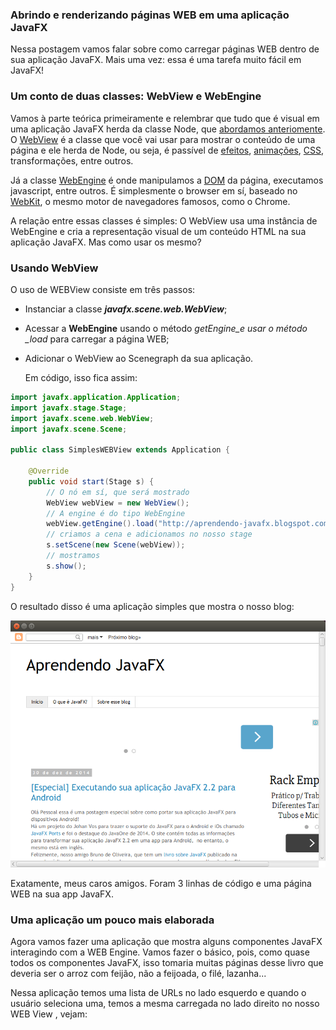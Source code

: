 ### Abrindo e renderizando páginas WEB em uma aplicação JavaFX

Nessa postagem vamos falar sobre como carregar páginas WEB dentro de sua aplicação JavaFX. Mais uma vez: essa é uma tarefa muito fácil em JavaFX!

### Um conto de duas classes: WebView e WebEngine

Vamos à parte teórica primeiramente e relembrar que tudo que é visual em uma aplicação JavaFX herda da classe  Node, que [abordamos anteriomente](http://aprendendo-javafx.blogspot.com/2013/10/a-classe-node-e-seus-principais.html). O [WebView](http://docs.oracle.com/javase/8/javafx/api/javafx/scene/web/WebView.html) é a classe que  você vai usar para mostrar o conteúdo de uma página e ele herda de Node, ou seja, é passível de [efeitos](http://aprendendo-javafx.blogspot.com.br/2014/05/adicionando-efeitos-sua-aplicacao.html), [animações](http://aprendendo-javafx.blogspot.com/2013/09/criando-animacoes-usando-as-transicoes.html), [CSS](http://aprendendo-javafx.blogspot.com.br/2014/07/adicionando-estilo-sua-aplicacao-com-css.html), transformações, entre outros.

Já a classe [WebEngine](http://docs.oracle.com/javase/8/javafx/api/javafx/scene/web/WebEngine.html) é onde manipulamos a [DOM](http://tableless.com.br/tenha-o-dom/) da página, executamos javascript, entre outros. É simplesmente o browser  em sí, baseado no [WebKit](https://pt.wikipedia.org/wiki/WebKit), o mesmo motor de navegadores famosos, como o Chrome.

A relação entre essas classes é simples: O WebView usa uma instância de WebEngine e cria a representação visual de um conteúdo HTML na sua aplicação JavaFX. Mas como usar os mesmo?

### Usando WebView

O uso de WEBView consiste em três passos:

* Instanciar a classe _**javafx.scene.web.WebView**_;
* Acessar a **WebEngine** usando o método _getEngine\_e usar o método \_load_ para carregar a página WEB;
* Adicionar o WebView ao Scenegraph da sua aplicação.

  Em código, isso fica assim:

```java
import javafx.application.Application;
import javafx.stage.Stage;
import javafx.scene.web.WebView;
import javafx.scene.Scene;

public class SimplesWEBView extends Application {

    @Override
    public void start(Stage s) {
        // O nó em sí, que será mostrado
        WebView webView = new WebView();
        // A engine é do tipo WebEngine
        webView.getEngine().load("http://aprendendo-javafx.blogspot.com");
        // criamos a cena e adicionamos no nosso stage
        s.setScene(new Scene(webView));
        // mostramos
        s.show();
    }    
}
```

O resultado disso é uma aplicação simples que mostra o nosso blog:

![](/imagens/telas/webSimples.png)

Exatamente, meus caros amigos. Foram 3 linhas de código e uma página WEB na sua app JavaFX.

### Uma aplicação um pouco mais elaborada

Agora vamos fazer uma aplicação que mostra alguns componentes JavaFX interagindo com a WEB Engine. Vamos fazer o básico, pois, como quase todos os componentes JavaFX, isso tomaria muitas páginas desse livro que deveria ser o arroz com feijão, não a feijoada, o filé, lazanha...

Nessa aplicação temos uma lista de URLs no lado esquerdo e quando o usuário seleciona uma, temos a mesma carregada no lado direito no nosso WEB View , vejam:



